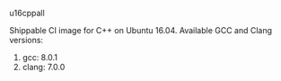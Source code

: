 u16cppall

Shippable CI image for C++ on Ubuntu 16.04. Available GCC and Clang versions:

   1. gcc: 8.0.1
   2. clang: 7.0.0

